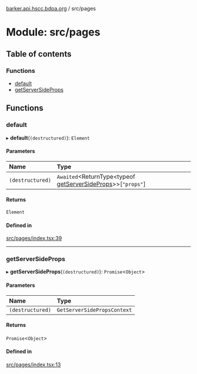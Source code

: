 [barker.api.hscc.bdpa.org][1] / src/pages

# Module: src/pages

## Table of contents

### Functions

- [default][2]
- [getServerSideProps][3]

## Functions

### default

▸ **default**(`(destructured)`): `Element`

#### Parameters

| Name             | Type                                                             |
| :--------------- | :--------------------------------------------------------------- |
| `(destructured)` | `Awaited`<ReturnType<typeof [getServerSideProps][3]>>[`"props"`] |

#### Returns

`Element`

#### Defined in

[src/pages/index.tsx:39][4]

---

### getServerSideProps

▸ **getServerSideProps**(`(destructured)`): `Promise`<`Object`>

#### Parameters

| Name             | Type                        |
| :--------------- | :-------------------------- |
| `(destructured)` | `GetServerSidePropsContext` |

#### Returns

`Promise`<`Object`>

#### Defined in

[src/pages/index.tsx:13][5]

[1]: ../README.md
[2]: src_pages.md#default
[3]: src_pages.md#getserversideprops
[4]:
  https://github.com/nhscc/barker.api.hscc.bdpa.org/blob/b8087e9/src/pages/index.tsx#L39
[5]:
  https://github.com/nhscc/barker.api.hscc.bdpa.org/blob/b8087e9/src/pages/index.tsx#L13
